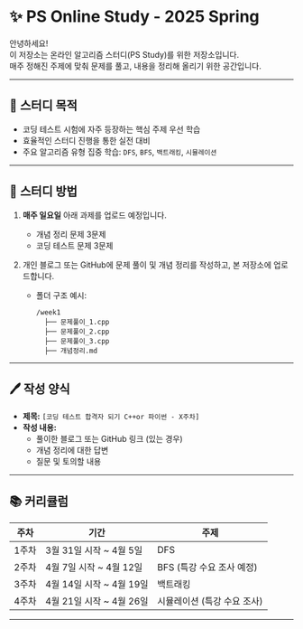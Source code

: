 # ✨ PS Online Study - 2025 Spring

안녕하세요!  
이 저장소는 온라인 알고리즘 스터디(PS Study)를 위한 저장소입니다.  
매주 정해진 주제에 맞춰 문제를 풀고, 내용을 정리해 올리기 위한 공간입니다.

---

## 📌 스터디 목적

- 코딩 테스트 시험에 자주 등장하는 핵심 주제 우선 학습
- 효율적인 스터디 진행을 통한 실전 대비
- 주요 알고리즘 유형 집중 학습: `DFS`, `BFS`, `백트래킹`, `시뮬레이션`

---

## 📝 스터디 방법

1. **매주 일요일** 아래 과제를 업로드 예정입니다.

   - 개념 정리 문제 3문제
   - 코딩 테스트 문제 3문제

2. 개인 블로그 또는 GitHub에 문제 풀이 및 개념 정리를 작성하고, 본 저장소에 업로드합니다.
   - 폴더 구조 예시:
     ```
     /week1
       ├── 문제풀이_1.cpp
       ├── 문제풀이_2.cpp
       ├── 문제풀이_3.cpp
       ├── 개념정리.md
     ```

---

## 🖊️ 작성 양식

- **제목:** `[코딩 테스트 합격자 되기 C++or 파이썬 - X주차]`
- **작성 내용:**
  - 풀이한 블로그 또는 GitHub 링크 (있는 경우)
  - 개념 정리에 대한 답변
  - 질문 및 토의할 내용

---

## 📚 커리큘럼

| 주차  | 기간                     | 주제                        |
| ----- | ------------------------ | --------------------------- |
| 1주차 | 3월 31일 시작 ~ 4월 5일  | DFS                         |
| 2주차 | 4월 7일 시작 ~ 4월 12일  | BFS (특강 수요 조사 예정)   |
| 3주차 | 4월 14일 시작 ~ 4월 19일 | 백트래킹                    |
| 4주차 | 4월 21일 시작 ~ 4월 26일 | 시뮬레이션 (특강 수요 조사) |

---

